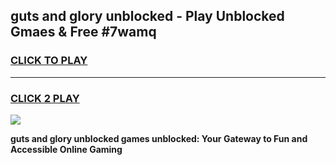 
## guts and glory unblocked - Play Unblocked Gmaes & Free #7wamq
<h3>
<a href="https://news.freeplayer.one?title=guts_and_glory_unblocked&ref=27F">CLICK TO PLAY</a></h3>
<hr>

<h3>
<a href="https://news.freeplayer.one?title=guts_and_glory_unblocked&ref=27F">CLICK 2 PLAY</a>
  
</h3>

<a href="https://news.freeplayer.one?title=guts_and_glory_unblocked&ref=27F/"><img src="https://clearcache.store/games.png"></a>


**guts and glory unblocked games unblocked: Your Gateway to Fun and Accessible Online Gaming**
